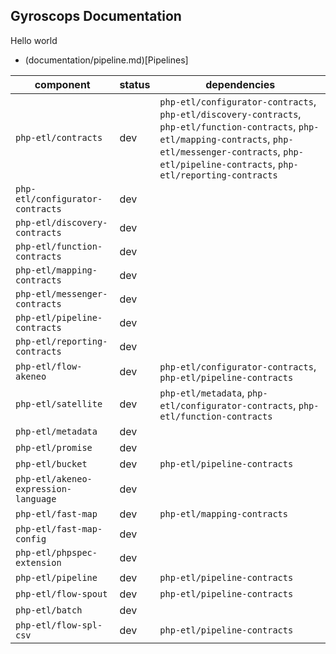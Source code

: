Gyroscops Documentation
---

Hello world

* (documentation/pipeline.md)[Pipelines]

| component                             | status | dependencies                                  |
| ------------------------------------- | ------ | --------------------------------------------- |
| `php-etl/contracts`                   | dev    | `php-etl/configurator-contracts`, `php-etl/discovery-contracts`, `php-etl/function-contracts`, `php-etl/mapping-contracts`, `php-etl/messenger-contracts`, `php-etl/pipeline-contracts`, `php-etl/reporting-contracts` |
| `php-etl/configurator-contracts`      | dev    |                                               |
| `php-etl/discovery-contracts`         | dev    |                                               |
| `php-etl/function-contracts`          | dev    |                                               |
| `php-etl/mapping-contracts`           | dev    |                                               |
| `php-etl/messenger-contracts`         | dev    |                                               |
| `php-etl/pipeline-contracts`          | dev    |                                               |
| `php-etl/reporting-contracts`         | dev    |                                               |
| `php-etl/flow-akeneo`                 | dev    | `php-etl/configurator-contracts`, `php-etl/pipeline-contracts` |
| `php-etl/satellite`                   | dev    | `php-etl/metadata`, `php-etl/configurator-contracts`, `php-etl/function-contracts` |
| `php-etl/metadata`                    | dev    |                                               |
| `php-etl/promise`                     | dev    |                                               |
| `php-etl/bucket`                      | dev    | `php-etl/pipeline-contracts`                  |
| `php-etl/akeneo-expression-language`  | dev    |                                               |
| `php-etl/fast-map`                    | dev    | `php-etl/mapping-contracts`                   |
| `php-etl/fast-map-config`             | dev    |                                               |
| `php-etl/phpspec-extension`           | dev    |                                               |
| `php-etl/pipeline`                    | dev    | `php-etl/pipeline-contracts`                  |
| `php-etl/flow-spout`                  | dev    | `php-etl/pipeline-contracts`                  |
| `php-etl/batch`                       | dev    |                                               |
| `php-etl/flow-spl-csv`                | dev    | `php-etl/pipeline-contracts`                  |
